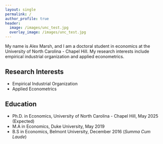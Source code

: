 ```yaml
---
layout: single
permalink: /
author_profile: true
header:
  image: /images/unc_test.jpg
  overlay_image: /images/unc_test.jpg
---
```


My name is Alex Marsh, and I am a doctoral student in economics at the University of North Carolina - Chapel Hill. My research interests include empirical industrial organization and applied econometrics.

Research Interests
---
- Empirical Industrial Organization
- Applied Econometrics

Education
---
- Ph.D. in Economics, University of North Carolina - Chapel Hill, May 2025 (Expected)
- M.A in Economics, Duke University, May 2019
- B.S in Economics, Belmont University, December 2016 (*Summa Cum Laude*)